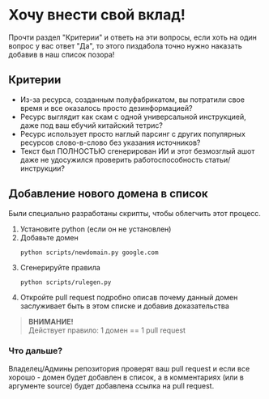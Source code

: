 # Хочу внести свой вклад!
Прочти раздел "Критерии" и ответь на эти вопросы, если хоть на один вопрос у вас ответ "Да", то этого пиздабола точно нужно наказать добавив в наш список позора!

## Критерии
- Из-за ресурса, созданным полуфабрикатом, вы потратили свое время и все оказалось просто дезинформацией?
- Ресурс выглядит как скам с одной универсальной инструкцией, даже под ваш ебучий китайский тетрис?
- Ресурс использует просто наглый парсинг с других популярных ресурсов слово-в-слово без указания источников?
- Текст был ПОЛНОСТЬЮ сгенерирован ИИ и этот безмозглый ашот даже не удосужился проверить работоспособность статьи/инструкции?

## Добавление нового домена в список
Были специально разработаны скрипты, чтобы облегчить этот процесс.
1. Установите python (если он не установлен)
2. Добавьте домен
    ```shell
    python scripts/newdomain.py google.com
    ```
3. Сгенерируйте правила
    ```shell
    python scripts/rulegen.py
    ```
4. Откройте pull request подробно описав почему данный домен заслуживает быть в этом списке и добавив доказательства

> **ВНИМАНИЕ!**<br />
> Действует правило: 1 домен == 1 pull request

### Что дальше? 
Владелец/Админы репозитория проверят ваш pull request и если все хорошо - домен будет добавлен в список, а в комментариях (или в аргументе source) будет добавлена ссылка на pull request.